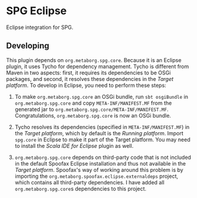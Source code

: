 # SPG Eclipse

Eclipse integration for SPG.

## Developing

This plugin depends on `org.metaborg.spg.core`. Because it is an Eclipse plugin, it uses Tycho for dependency management. Tycho is different from Maven in two aspects: first, it requires its dependencies to be OSGi packages, and second, it resolves these dependencies in the _Target platform_. To develop in Eclipse, you need to perform these steps:

1. To make `org.metaborg.spg.core` an OSGi bundle, run `sbt osgiBundle` in `org.metaborg.spg.core` and copy `META-INF/MANIFEST.MF` from the generated jar to `org.metaborg.spg.core/META-INF/MANIFEST.MF`. Congratulations, `org.metaborg.spg.core` is now an OSGi bundle.

2. Tycho resolves its dependencies (specified in `META-INF/MANIFEST.MF`) in the _Target platform_, which by default is the _Running platform_. Import `spg.core` in Eclipse to make it part of the Target platform. You may need to install the _Scala IDE for Eclipse_ plugin as well.

3. `org.metaborg.spg.core` depends on third-party code that is not included in the default Spoofax Eclipse installation and thus not available in the _Target platform_. Spoofax's way of working around this problem is by importing the `org.metaborg.spoofax.eclipse.externaldeps` project, which contains all third-party dependencies. I have added all `org.metaborg.spg.core`s dependencies to this project.

